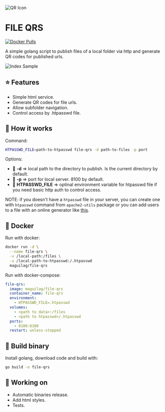 ![QR Icon](https://cdn.iconscout.com/icon/free/png-256/qr-code-1851030-1569017.png)
# FILE QRS

[![Docker Pulls](https://img.shields.io/docker/pulls/maguilag/file-qrs)](https://hub.docker.com/r/maguilag/file-qrs)

A simple golang script to publish files of a local folder via http and generate QR codes for published urls.

![Index Sample](https://raw.githubusercontent.com/rsierra/file-qrs/master/index.png)

## ⭐ Features

* Simple html service.
* Generate QR codes for file urls.
* Allow subfolder navigation.
* Control access by .htpasswd file.

## 📜 How it works

Command:

```bash
HTPASSWD_FILE=path-to-htpasswd file-qrs -d path-to-files -p port
```

Options:

* 📁 **-d** => local path to the directory to publish. Is the current directory by default.
* 🔌 **-p** => port for local server. 8100 by default.
* 🔑 **HTPASSWD_FILE** => optinal environment variable for htpasswd file if you need basic http auth to control access.

NOTE: if you doesn't have a `htpasswd` file in your server, you can create one with `htpasswd` command from `apache2-utils` package or you can add users to a file with an online generator like [this](https://hostingcanada.org/htpasswd-generator/).

## 🐳 Docker

Run with docker:

```bash
docker run -d \
  --name file-qrs \
  -v /local-path:/files \
  -v /local-path-to-htpasswd:/.htpasswd
  maguilag/file-qrs
```

Run with docker-compose:

```yml
file-qrs:
  image: maguilag/file-qrs
  container_name: file-qrs
  environment:
    - HTPASSWD_FILE=.htpasswd
  volumes:
    - <path to data>:/files
    - <path to htpasswd>/.htpasswd
  ports:
    - 8100:8100
  restart: unless-stopped
```

## 🔨 Build binary

Install golang, download code and build with:

```bash
go build -o file-qrs
```

## 🚧 Working on

* Automatic binaries release.
* Add html styles.
* Tests.
